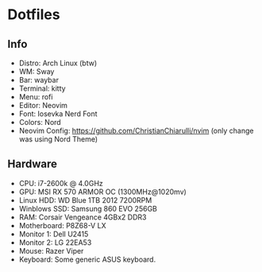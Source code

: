 # Dotfiles

## Info
- Distro: Arch Linux (btw)
- WM: Sway
- Bar: waybar
- Terminal: kitty
- Menu: rofi
- Editor: Neovim
- Font: Iosevka Nerd Font
- Colors: Nord
- Neovim Config: https://github.com/ChristianChiarulli/nvim (only change was using Nord Theme)

## Hardware
- CPU: i7-2600k @ 4.0GHz
- GPU: MSI RX 570 ARMOR OC (1300MHz@1020mv)
- Linux HDD: WD Blue 1TB 2012 7200RPM
- Winblows SSD: Samsung 860 EVO 256GB
- RAM: Corsair Vengeance 4GBx2 DDR3
- Motherboard: P8Z68-V LX
- Monitor 1: Dell U2415
- Monitor 2: LG 22EA53
- Mouse: Razer Viper
- Keyboard: Some generic ASUS keyboard.
